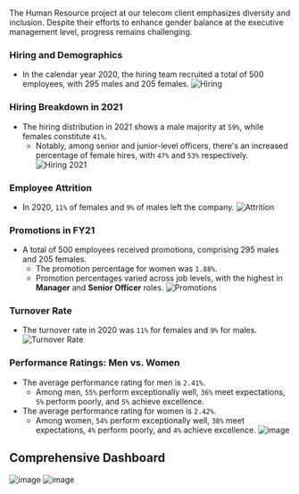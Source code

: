 The Human Resource project at our telecom client emphasizes diversity and inclusion. Despite their efforts to enhance gender balance at the executive management level, progress remains challenging.

### Hiring and Demographics
- In the calendar year 2020, the hiring team recruited a total of 500 employees, with 295 males and 205 females.
![Hiring](https://github.com/aashimraja1604/Human-Resource-Project/assets/78611284/e0913c73-5df8-4658-b703-2c88542c0452)

### Hiring Breakdown in 2021
- The hiring distribution in 2021 shows a male majority at `59%`, while females constitute `41%`.
  - Notably, among senior and junior-level officers, there's an increased percentage of female hires, with `47%` and `53%` respectively.
![Hiring 2021](https://github.com/aashimraja1604/Human-Resource-Project/assets/78611284/0d15d220-3823-463b-b994-d1b692a3b2ae)

### Employee Attrition
- In 2020, `11%` of females and `9%` of males left the company.
![Attrition](https://github.com/aashimraja1604/Human-Resource-Project/assets/78611284/542bb3e2-1aff-4849-8d7c-2a222b54f291)

### Promotions in FY21
- A total of 500 employees received promotions, comprising 295 males and 205 females.
  - The promotion percentage for women was `1.88%`.
  - Promotion percentages varied across job levels, with the highest in **Manager** and **Senior Officer** roles.
![Promotions](https://github.com/aashimraja1604/Human-Resource-Project/assets/78611284/db31b06e-4eed-4d65-94b2-84597e8c5e25)

### Turnover Rate
- The turnover rate in 2020 was `11%` for females and `9%` for males.
![Turnover Rate](https://github.com/aashimraja1604/Human-Resource-Project/assets/78611284/9b9eade8-5540-42b0-80d9-05aabcee3c70)


### Performance Ratings: Men vs. Women
- The average performance rating for men is `2.41%`.
  - Among men, `55%` perform exceptionally well, `36%` meet expectations, `5%` perform poorly, and `5%` achieve excellence.
- The average performance rating for women is `2.42%`.
  - Among women, `54%` perform exceptionally well, `38%` meet expectations, `4%` perform poorly, and `4%` achieve excellence.
![image](https://github.com/aashimraja1604/Human-Resource-Project/assets/78611284/b11e7685-f512-4576-be7d-a8cfe5f0a17b)


## Comprehensive Dashboard

![image](https://github.com/aashimraja1604/Human-Resource-Project/assets/78611284/0db70128-a25e-40e9-b280-40ce31015b35)
![image](https://github.com/aashimraja1604/Human-Resource-Project/assets/78611284/98dfc8d7-7f98-44eb-9a28-250c519fbaf0)
